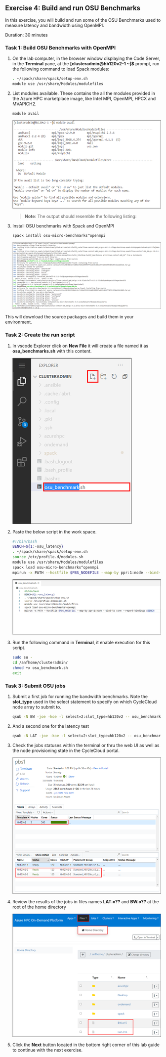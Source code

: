 ## Exercise 4: Build and run OSU Benchmarks
In this exercise, you will build and run some of the OSU Benchmarks used to measure latency and bandwidth using OpenMPI.

Duration: 30 minutes
### Task 1: Build OSU Benchmarks with OpenMPI

1. On the lab computer, in the browser window displaying the Code Server, in the **Terminal** pane, at the **[clusteradmin@hb120v2-1 ~]$**  prompt, run the following command to load Spack modules:

   ```bash
   . ~/spack/share/spack/setup-env.sh
   module use /usr/share/Modules/modulefiles
   ```
2. List modules available. These contains the all the modules provided in the Azure HPC marketplace image, like Intel MPI, OpenMPI, HPCX and MVAPICH2.

   ```bash
   module avail
   ```

   ![alt](image/EX4-Task1-step2.png)

    > **Note**: The output should resemble the following listing:
    
3. Install OSU benchmarks with Spack and OpenMPI

   ```bash
   spack install osu-micro-benchmarks^openmpi
   ```

   ![alt](image/EX4-Task1-step3.png)

This will download the source packages and build them in your environment.

### Task 2: Create the run script

1. In vscode Explorer click on **New File** it will create a file named it as **osu_benchmarks.sh** with this content.

   ![alt](image/EX4-Task2-Step1.png)

2. Paste the below script in the work space.

    ```bash
    #!/bin/bash
    BENCH=${1:-osu_latency}
    . ~/spack/share/spack/setup-env.sh
    source /etc/profile.d/modules.sh
    module use /usr/share/Modules/modulefiles
    spack load osu-micro-benchmarks^openmpi
    mpirun -x PATH --hostfile $PBS_NODEFILE --map-by ppr:1:node --bind-to core --report-bindings $BENCH
    ```
    
    ![alt](image/EX4-Task2-Step2.png)
    
3. Run the following command in **Terminal**, it enable execution for this script.

    ```bash
    sudo su -
    cd /anfhome/clusteradmin/
    chmod +x osu_benchmark.sh
    exit
    ```

### Task 3: Submit OSU jobs

1. Submit a first job for running the bandwidth benchmarks. Note the **slot_type** used in the select statement to specify on which CycleCloud node array to submit to.

    ```bash
    qsub -N BW -joe -koe -l select=2:slot_type=hb120v2 -- osu_benchmarks.sh osu_bw
    ```

2. And a second one for the latency test

    ```bash
    qsub -N LAT -joe -koe -l select=2:slot_type=hb120v2 -- osu_benchmarks.sh osu_latency
    ```

3. Check the jobs statuses within the terminal or thru the web UI as well as the node provisioning state in the CycleCloud portal.

    ![alt](image/EX4-Task3-step3.png)

4. Review the results of the jobs in files names **LAT.o??** and **BW.o??** at the root of the home directory

    ![alt](image/EX4-Task3-Step4b.png)

 5. Click the **Next** button located in the bottom right corner of this lab guide to continue with the next exercise.   
